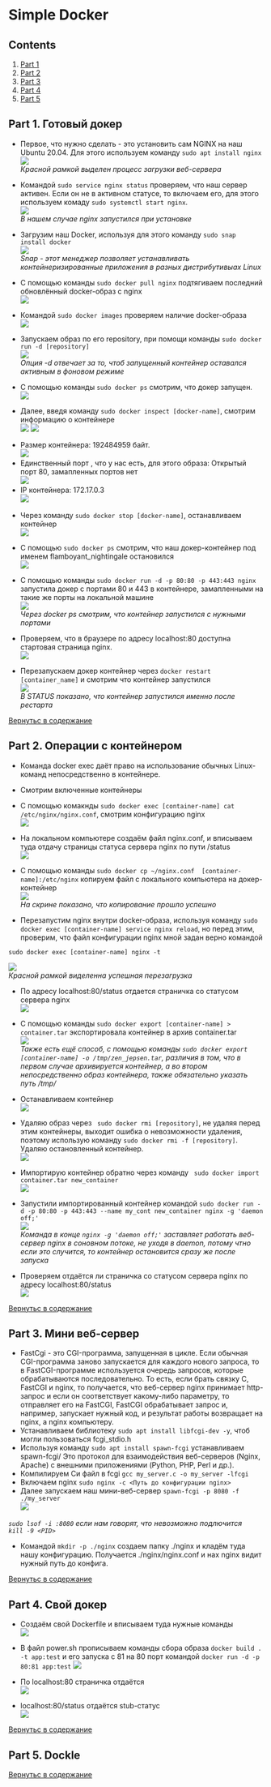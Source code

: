 # Simple Docker


## Contents  
1. [Part 1](#part-1-готовый-докер)  
2. [Part 2](#part-2-операции-с-контейнером) 
3. [Part 3](#part-3-мини-веб-сервер)  
4. [Part 4](#part-4-свой-докер)
5. [Part 5](#part-5-dockle)

## Part 1. Готовый докер  
* Первое, что нужно сделать - это установить сам NGINX на наш Ubuntu 20.04. Для этого используем команду ```sudo apt install nginx```  
![](pic/pic1.png)  
*Красной рамкой выделен процесс загрузки веб-сервера*  

* Командой ```sudo service nginx status``` проверяем, что наш сервер активен. Если он не в активном статусе, то включаем его, для этого используем комаду ```sudo systemctl start nginx```.  
![](pic/pic2.png)  
*В нашем случае nginx запустился при установке*

* Загрузим наш Docker, используя для этого команду ```sudo snap install docker```  
![](pic/pic4.png)  
*Snap - этот менеджер позволяет устанавливать контейнеризированные приложения в разных дистрибутивыах Linux*  

* С помощью команды ```sudo docker pull nginx``` подтягиваем последний обновлённый docker-образ с nginx  
![](pic/pic3.png)  

* Командой ```sudo docker images``` проверяем наличие docker-образа  
![](pic/pic5.png)   

* Запускаем образ по его repository, при помощи команды ```sudo docker run -d [repository]```   
![](pic/pic6.png)  
*Опция -d отвечает за то, чтоб запущенный контейнер оставался активным в фоновом режиме*  

* С помощью команды ```sudo docker ps``` смотрим, что докер запущен.  
![](pic/pic7.png)  

* Далее, введя команду ```sudo docker inspect [docker-name]```, смотрим информацию о контейнере  
![](pic/pic8.png)  ![](pic/pic,.,.png) 

- Размер контейнера: 192484959 байт.  
![](pic/pic10.png)  
- Единственный порт , что у нас есть, для этого образа: Открытый порт 80, замапленных портов нет  
![](pic/pic11.png)  
- IP контейнера: 172.17.0.3   
![](pic/pic12.png)  

* Через команду ```sudo docker stop [docker-name]```, останавливаем контейнер  
![](pic/pic13.png)  

* С помощью ```sudo docker ps``` смотрим, что наш докер-контейнер под именем flamboyant_nightingale остановился  
![](pic/pic14.png)  

* С помощью команды ```sudo docker run -d -p 80:80 -p 443:443 nginx``` запустила докер с портами 80 и 443 в контейнере, замапленными на такие же порты на локальной машине  
![](pic/pic15.png)  
*Через docker ps смотрим, что контейнер запустился с нужными портами*  

* Проверяем, что в браузере по адресу localhost:80 доступна стартовая страница nginx.  
![](pic/pic16.png)  

* Перезапускаем докер контейнер через ```docker restart [container_name]``` и смотрим что контейнер запустился  
![](pic/pic17.png)  
*В STATUS показано, что контейнер запустился именно после рестарта*  

[Вернутьс в содержание](#contents)  

## Part 2. Операции с контейнером  

* Команда docker exec даёт право на использование обычных Linux-команд непосредственно в контейнере.  
* Смотрим включенные контейнеры  
* С помощью комакнды ```sudo docker exec [container-name] cat /etc/nginx/nginx.conf```, смотрим конфигурацию nginx  
![](pic/pic18.png)  

* На локальном компьютере создаём файл nginx.conf, и вписываем туда отдачу страницы статуса сервера nginx по пути /status  
![](pic/pic19.png)  

* С помощью команды ```sudo docker cp ~/nginx.conf  [container-name]:/etc/nginx``` копируем файл с локального компьютера на докер-контейнер  
![](pic/pic20.png)  
*На скрине показано, что копирование прошло успешно*  

* Перезапустим nginx внутри docker-образа, используя команду ```sudo docker exec [container-name] service nginx reload```, но перед этим, проверим, что файл конфигурации nginx мной задан верно командой   

```  
sudo docker exec [container-name] nginx -t  

```  

![](pic/pic21.png)  
*Красной рамкой виделенна успешная перезагрузка*  

* По адресу localhost:80/status отдается страничка со статусом сервера nginx  
![](pic/pic22.png)  

* С помощью команды ```sudo docker export [container-name] > container.tar``` экспортировала контейнер в архив container.tar  
![](pic/pic23.png)  
*Также есть ещё способ, с помощью команды ```sudo docker export [container-name] -o /tmp/zen_jepsen.tar```, различия в том, что в первом случае архивируется контейнер, а во втором непосредственно образ контейнера, также обязательно указать путь /tmp/*  

* Останавливаем контейнер  
![](pic/pic24.png)  

* Удаляю образ через ``` sudo docker rmi [repository]```, не удаляя перед этим контейнеры, выходит ошибка о невозможности удаления, поэтому использую команду ```sudo docker rmi -f [repository]```. Удаляю остановленный контейнер.  
![](pic/pic25.png)  

* Импортирую контейнер обратно через команду ``` sudo docker import container.tar new_container```  
![](pic/pic26.png)  

* Запустили импортированный контейнер командой ```sudo docker run -d -p 80:80 -p 443:443 --name my_cont new_container nginx -g 'daemon off;'```    
![](pic/pic27.png)  
*Команда в конце ```nginx -g 'daemon off;'``` заставляет работать веб-сервер nginx в соновном потоке, не уходя в daemon, потому чтно если это случится, то контейнер остановится сразу же после запуска*  

* Проверяем отдаётся ли страничка со статусом сервера nginx по адресу localhost:80/status  
![](pic/pic28.png) 

[Вернутьс в содержание](#contents)  

## Part 3. Мини веб-сервер  

* FastCgi - это CGI-программа, запущенная в цикле. Если обычная CGI-программа заново запускается для каждого нового запроса, то в FastCGI-программе используется очередь запросов, которые обрабатываются последовательно. То есть, если брать связку C, FastCGI и nginx, то получается, что веб-сервер nginx принимает http-запрос и если он соответствует какому-либо параметру, то отправляет его на FastCGI, FastCGI обрабатывает запрос и, например, запускает нужный код, и результат работы возвращает на nginx, а nginx компьютеру.  
* Устанавливаем библиотеку ```sudo apt install libfcgi-dev -y```, чтоб могли пользоваться fcgi_stdio.h  
* Используя команду ```sudo apt install spawn-fcgi``` устанавливаем spawn-fcgi/ Это протокол для взаимодействия веб-серверов (Nginx, Apache) с внешними приложениями (Python, PHP, Perl и др.).  
* Компилируем Си файл в fcgi ```gcc my_server.c -o my_server -lfcgi```  
* Включаем nginx ```sudo nginx -c <Путь до конфигурации nginx>```  
* Далее запускаем наш мини-веб-сервер  ```spawn-fcgi -p 8080 -f ./my_server```  
![](pic/pic29.png)  

*```sudo lsof -i :8080``` если нам говорят, что невозможно подлючится*  
*```kill -9 <PID>```*  

* Командой ```mkdir -p ./nginx``` создаем папку ./nginx и кладём туда нашу конфигурацию. Получается ./nginx/nginx.conf и нах nginx видит нужный путь до конфига.  

[Вернутьс в содержание](#contents)  


## Part 4. Свой докер  

* Создаём свой Dockerfile и вписываем туда нужные команды  
![](pic/pic31.png)


* В файл power.sh прописываем команды сбора образа ```docker build . -t app:test``` и его запуска с 81 на 80 порт командой ```docker run -d -p 80:81 app:test```
![](pic/pic30.png)

* По localhost:80 страничка отдаётся  
![](pic/pic32.png)  

* localhost:80/status отдаётся stub-статус  
![](pic/pic33.png)  

[Вернутьс в содержание](#contents)  

## Part 5. Dockle  



[Вернутьс в содержание](#contents)  